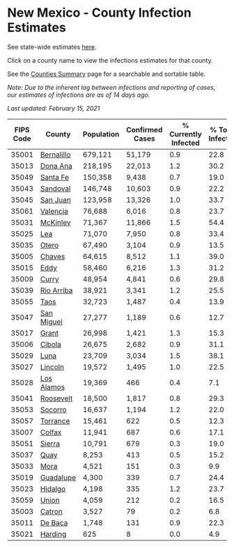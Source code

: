 # New Mexico - County Infection Estimates

See state-wide estimates [here](/infections/us-nm).

Click on a county name to view the infections estimates for that county.

See the [Counties Summary](/infections/summary-counties) page for a searchable and sortable table.

*Note: Due to the inherent lag between infections and reporting of cases, our estimates of infections are as of 14 days ago.*

*Last updated: February 15, 2021*

|   FIPS Code |                   County |   Population |   Confirmed Cases |   % Currently Infected |   % Total Infected |
|-------------|--------------------------|--------------|-------------------|------------------------|--------------------|
|       35001 | [Bernalillo](bernalillo) |      679,121 |            51,179 |                    0.9 |               22.8 |
|       35013 |     [Dona Ana](dona-ana) |      218,195 |            22,013 |                    1.2 |               30.2 |
|       35049 |     [Santa Fe](santa-fe) |      150,358 |             9,438 |                    0.7 |               19.0 |
|       35043 |     [Sandoval](sandoval) |      146,748 |            10,603 |                    0.9 |               22.2 |
|       35045 |     [San Juan](san-juan) |      123,958 |            13,326 |                    1.0 |               33.7 |
|       35061 |     [Valencia](valencia) |       76,688 |             6,016 |                    0.8 |               23.7 |
|       35031 |     [McKinley](mckinley) |       71,367 |            11,866 |                    1.5 |               54.4 |
|       35025 |               [Lea](lea) |       71,070 |             7,950 |                    0.8 |               33.4 |
|       35035 |           [Otero](otero) |       67,490 |             3,104 |                    0.9 |               13.5 |
|       35005 |         [Chaves](chaves) |       64,615 |             8,512 |                    1.1 |               39.0 |
|       35015 |             [Eddy](eddy) |       58,460 |             6,216 |                    1.3 |               31.2 |
|       35009 |           [Curry](curry) |       48,954 |             4,841 |                    0.6 |               29.8 |
|       35039 | [Rio Arriba](rio-arriba) |       38,921 |             3,341 |                    1.2 |               25.5 |
|       35055 |             [Taos](taos) |       32,723 |             1,487 |                    0.4 |               13.9 |
|       35047 | [San Miguel](san-miguel) |       27,277 |             1,189 |                    0.6 |               12.7 |
|       35017 |           [Grant](grant) |       26,998 |             1,421 |                    1.3 |               15.3 |
|       35006 |         [Cibola](cibola) |       26,675 |             2,682 |                    0.9 |               31.1 |
|       35029 |             [Luna](luna) |       23,709 |             3,034 |                    1.5 |               38.1 |
|       35027 |       [Lincoln](lincoln) |       19,572 |             1,495 |                    1.0 |               22.5 |
|       35028 | [Los Alamos](los-alamos) |       19,369 |               466 |                    0.4 |                7.1 |
|       35041 |   [Roosevelt](roosevelt) |       18,500 |             1,817 |                    0.8 |               29.3 |
|       35053 |       [Socorro](socorro) |       16,637 |             1,194 |                    1.2 |               22.0 |
|       35057 |     [Torrance](torrance) |       15,461 |               622 |                    0.5 |               12.3 |
|       35007 |         [Colfax](colfax) |       11,941 |               687 |                    0.6 |               17.1 |
|       35051 |         [Sierra](sierra) |       10,791 |               679 |                    0.3 |               19.0 |
|       35037 |             [Quay](quay) |        8,253 |               413 |                    0.5 |               15.2 |
|       35033 |             [Mora](mora) |        4,521 |               151 |                    0.3 |                9.9 |
|       35019 |   [Guadalupe](guadalupe) |        4,300 |               339 |                    0.7 |               24.4 |
|       35023 |       [Hidalgo](hidalgo) |        4,198 |               335 |                    1.2 |               23.7 |
|       35059 |           [Union](union) |        4,059 |               212 |                    0.2 |               16.5 |
|       35003 |         [Catron](catron) |        3,527 |                79 |                    0.2 |                6.8 |
|       35011 |       [De Baca](de-baca) |        1,748 |               131 |                    0.9 |               22.3 |
|       35021 |       [Harding](harding) |          625 |                 8 |                    0.0 |                4.9 |